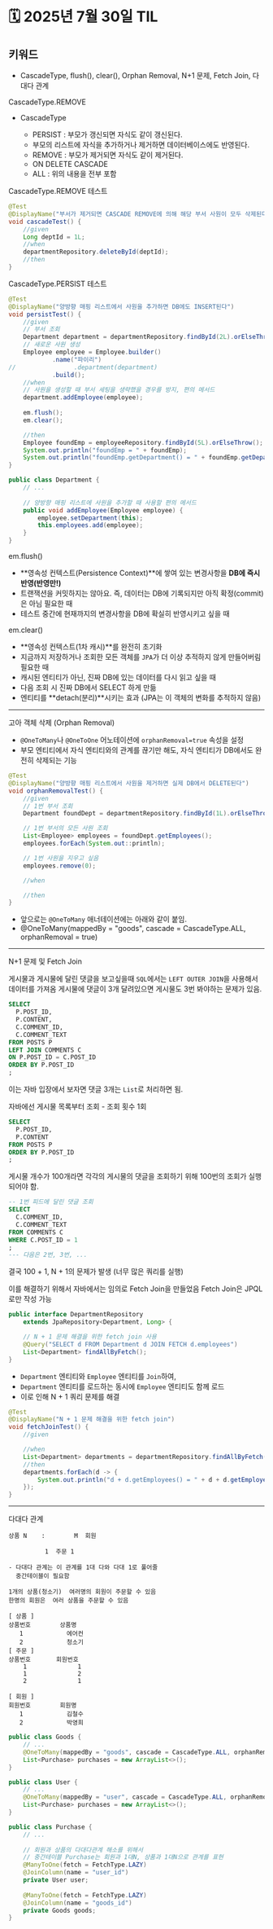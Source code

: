 # 🗓️ 2025년 7월 30일 TIL

## 키워드
- CascadeType, flush(), clear(), Orphan Removal, N+1 문제, Fetch Join, 다대다 관계


CascadeType.REMOVE
- CascadeType
  * PERSIST : 부모가 갱신되면 자식도 같이 갱신된다.
  - 부모의 리스트에 자식을 추가하거나 제거하면
  데이터베이스에도 반영된다.

  * REMOVE : 부모가 제거되면 자식도 같이 제거된다.
  - ON DELETE CASCADE

  * ALL : 위의 내용을 전부 포함

CascadeType.REMOVE 테스트
```java
@Test
@DisplayName("부서가 제거되면 CASCADE REMOVE에 의해 해당 부서 사원이 모두 삭제된다")
void cascadeTest() {
    //given
    Long deptId = 1L;
    //when
    departmentRepository.deleteById(deptId);
    //then
}
```

CascadeType.PERSIST 테스트
```java
@Test
@DisplayName("양방향 매핑 리스트에서 사원을 추가하면 DB에도 INSERT된다")
void persistTest() {
    //given
    // 부서 조회
    Department department = departmentRepository.findById(2L).orElseThrow();
    // 새로운 사원 생성
    Employee employee = Employee.builder()
            .name("파이리")
//                .department(department)
            .build();
    //when
    // 사원을 생성할 때 부서 세팅을 생략했을 경우를 방지, 편의 메서드
    department.addEmployee(employee);
    
    em.flush();
    em.clear();

    //then
    Employee foundEmp = employeeRepository.findById(5L).orElseThrow();
    System.out.println("foundEmp = " + foundEmp);
    System.out.println("foundEmp.getDepartment() = " + foundEmp.getDepartment());
}

public class Department {
    // ...
    
    // 양방향 매핑 리스트에 사원을 추가할 때 사용할 편의 메서드
    public void addEmployee(Employee employee) {
        employee.setDepartment(this);
        this.employees.add(employee);
    }
}

```

em.flush()
- **영속성 컨텍스트(Persistence Context)**에 쌓여 있는 변경사항을 **DB에 즉시 반영(반영만!)**
- 트랜잭션을 커밋하지는 않아요. 즉, 데이터는 DB에 기록되지만 아직 확정(commit)은 아님
필요한 때
- 테스트 중간에 현재까지의 변경사항을 DB에 확실히 반영시키고 싶을 때

em.clear()
- **영속성 컨텍스트(1차 캐시)**를 완전히 초기화
- 지금까지 저장하거나 조회한 모든 객체를 `JPA`가 더 이상 추적하지 않게 만들어버림
필요한 때
- 캐시된 엔티티가 아닌, 진짜 DB에 있는 데이터를 다시 읽고 싶을 때
- 다음 조회 시 진짜 DB에서 SELECT 하게 만듦
- 엔티티를 **detach(분리)**시키는 효과 (JPA는 이 객체의 변화를 추적하지 않음)

---


고아 객체 삭제 (Orphan Removal)
- `@OneToMany`나 `@OneToOne` 어노테이션에 `orphanRemoval=true` 속성을 설정
- 부모 엔티티에서 자식 엔티티와의 관계를 끊기만 해도,
  자식 엔티티가 DB에서도 완전히 삭제되는 기능

```java
@Test
@DisplayName("양방향 매핑 리스트에서 사원을 제거하면 실제 DB에서 DELETE된다")
void orphanRemovalTest() {
    //given
    // 1번 부서 조회
    Department foundDept = departmentRepository.findById(1L).orElseThrow();

    // 1번 부서의 모든 사원 조회
    List<Employee> employees = foundDept.getEmployees();
    employees.forEach(System.out::println);

    // 1번 사원을 지우고 싶음
    employees.remove(0);

    //when

    //then
}

```

- 앞으로는 `@OneToMany` 애너테이션에는 아래와 같이 붙임.
- @OneToMany(mappedBy = "goods", cascade = CascadeType.ALL, orphanRemoval = true)

---

N+1 문제 및 Fetch Join


게시물과 게시물에 달린 댓글을 보고싶을때
`SQL`에서는 `LEFT OUTER JOIN`을 사용해서 데이터를 가져옴
게시물에 댓글이 3개 달려있으면 게시물도 3번 봐야하는 문제가 있음.
```sql
SELECT
  P.POST_ID,
  P.CONTENT,
  C.COMMENT_ID,
  C.COMMENT_TEXT
FROM POSTS P
LEFT JOIN COMMENTS C
ON P.POST_ID = C.POST_ID
ORDER BY P.POST_ID
;
```
이는 자바 입장에서 보자면 댓글 3개는 `List`로 처리하면 됨.


자바에선 게시물 목록부터 조회 - 조회 횟수 1회
```sql
SELECT
  P.POST_ID,
  P.CONTENT
FROM POSTS P
ORDER BY P.POST_ID
;
```

게시물 개수가 100개라면
각각의 게시물의 댓글을 조회하기 위해 100번의 조회가 실행되어야 함.
```sql
-- 1번 피드에 달린 댓글 조회
SELECT
  C.COMMENT_ID,
  C.COMMENT_TEXT
FROM COMMENTS C
WHERE C.POST_ID = 1
;
--- 다음은 2번, 3번, ...
```

결국 100 + 1, N + 1의 문제가 발생 (너무 많은 쿼리를 실행)

이를 해결하기 위해서 자바에서는 임의로 Fetch Join을 만들었음
Fetch Join은 JPQL로만 작성 가능

```java
public interface DepartmentRepository
    extends JpaRepository<Department, Long> {

    // N + 1 문제 해결을 위한 fetch join 사용
    @Query("SELECT d FROM Department d JOIN FETCH d.employees")
    List<Department> findAllByFetch();
}
```
- `Department` 엔티티와 `Employee` 엔티티를 `Join`하여,
- `Department` 엔티티를 로드하는 동시에 `Employee` 엔티티도 함께 로드
- 이로 인해 N + 1 쿼리 문제를 해결

```java
@Test
@DisplayName("N + 1 문제 해결을 위한 fetch join")
void fetchJoinTest() {
    //given

    //when
    List<Department> departments = departmentRepository.findAllByFetch();
    //then
    departments.forEach(d -> {
        System.out.println("d + d.getEmployees() = " + d + d.getEmployees());
    });
}
```

---


다대다 관계

    상품 N    :        M  회원

              1  주문 1

    - 다대다 관계는 이 관계를 1대 다와 다대 1로 풀어줄 
      중간테이블이 필요함

    1개의 상품(청소기)  여러명의 회원이 주문할 수 있음
    한명의 회원은  여러 상품을 주문할 수 있음

    [ 상품 ]
    상품번호        상품명        
       1            에어컨                
       2            청소기            
    [ 주문 ]
    상품번호       회원번호
        1              1
        1              2
        2              1

    [ 회원 ]
    회원번호        회원명    
       1            김철수         
       2            박영희         

```java
public class Goods {
    // ...
    @OneToMany(mappedBy = "goods", cascade = CascadeType.ALL, orphanRemoval = true)
    List<Purchase> purchases = new ArrayList<>();
}

public class User {
    // ...
    @OneToMany(mappedBy = "user", cascade = CascadeType.ALL, orphanRemoval = true)
    List<Purchase> purchases = new ArrayList<>();
}

public class Purchase {
    // ...
  
    // 회원과 상품의 다대다관계 해소를 위해서
    // 중간테이블 Purchase는 회원과 1대N, 상품과 1대N으로 관계를 표현
    @ManyToOne(fetch = FetchType.LAZY)
    @JoinColumn(name = "user_id")
    private User user;
  
    @ManyToOne(fetch = FetchType.LAZY)
    @JoinColumn(name = "goods_id")
    private Goods goods;
}
```

